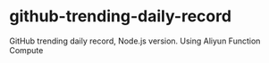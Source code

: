 # github-trending-daily-record
GitHub trending daily record, Node.js version. Using Aliyun Function Compute
